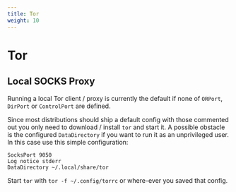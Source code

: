 ```yaml
---
title: Tor
weight: 10
---
```


# Tor

## Local SOCKS Proxy

Running a local Tor client / proxy is currently the default if none of `ORPort`, `DirPort` or
`ControlPort` are defined.

Since most distributions should ship a default config with those commented out you only need to
download / install `tor` and start it. A possible obstacle is the configured `DataDirectory` if you
want to run it as an unprivileged user. In this case use this simple configuration:

```
SocksPort 9050
Log notice stderr
DataDirectory ~/.local/share/tor
```

Start `tor` with `tor -f ~/.config/torrc` or where-ever you saved that config.
